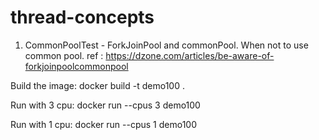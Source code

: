 # thread-concepts

1. CommonPoolTest -  ForkJoinPool and commonPool. When not to use common pool.
     ref : https://dzone.com/articles/be-aware-of-forkjoinpoolcommonpool
     
 Build the image:
 docker build -t demo100 .

Run with 3 cpu:
docker run --cpus 3 demo100

Run with 1 cpu:
docker run --cpus 1 demo100

     
